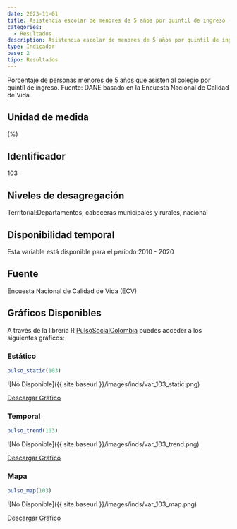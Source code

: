 ```yaml
---
date: 2023-11-01
title: Asistencia escolar de menores de 5 años por quintil de ingreso (%) - quintil 2 (dpto)
categories:
  - Resultados
description: Asistencia escolar de menores de 5 años por quintil de ingreso (%) - quintil 2
type: Indicador
base: 2
tipo: Resultados
--- 
```


Porcentaje de personas menores de 5 años que asisten al colegio por quintil de ingreso.
Fuente: DANE basado en la Encuesta Nacional de Calidad de Vida

## Unidad de medida
(%)

## Identificador
103

## Niveles de desagregación
Territorial:Departamentos, cabeceras municipales y rurales, nacional

## Disponibilidad temporal
Esta variable está disponible para el periodo 2010 - 2020

## Fuente
Encuesta Nacional de Calidad de Vida (ECV)

## Gráficos Disponibles

A través de la libreria R [PulsoSocialColombia](https://github.com/pulsosocialcolombia/PulsoSocialColombia) puedes acceder a los siguientes gráficos:

### Estático

``` R
pulso_static(103)
```

![No Disponible]({{ site.baseurl }}/images/inds/var_103_static.png)

<a href='{{ site.baseurl }}/images/inds/var_103_static.png'>Descargar Gráfico</a>

### Temporal

``` R
pulso_trend(103)
```

![No Disponible]({{ site.baseurl }}/images/inds/var_103_trend.png)

<a href='{{ site.baseurl }}/images/inds/var_103_trend.png'>Descargar Gráfico</a>

### Mapa

``` R
pulso_map(103)
```

![No Disponible]({{ site.baseurl }}/images/inds/var_103_map.png)

<a href='{{ site.baseurl }}/images/inds/var_103_map.png'>Descargar Gráfico</a>